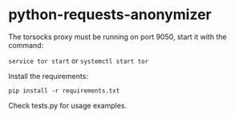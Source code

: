 # python-requests-anonymizer

The torsocks proxy must be running on port 9050, start it with the command:

`service tor start`
or
`systemctl start tor`

Install the requirements:

`pip install -r requirements.txt`

Check tests.py for usage examples.
